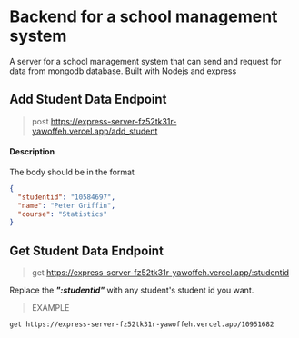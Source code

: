 # Backend for a school management system
A server for a school management system that can send and request for data from mongodb database.
Built with Nodejs and express


## Add Student Data Endpoint
>post https://express-server-fz52tk31r-yawoffeh.vercel.app/add_student

#### Description
The body should be in the format
```json
{
  "studentid": "10584697",
  "name": "Peter Griffin",
  "course": "Statistics"
}
```

## Get Student Data Endpoint
>get https://express-server-fz52tk31r-yawoffeh.vercel.app/:studentid

Replace the **_":studentid"_** with any student's student id you want.
>EXAMPLE
```
get https://express-server-fz52tk31r-yawoffeh.vercel.app/10951682
```
